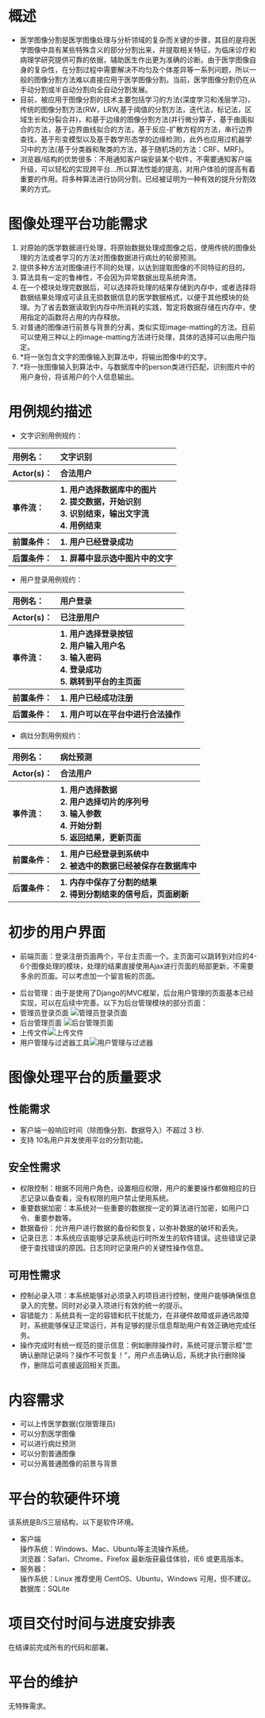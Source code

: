 # 概述    
* 医学图像分割是医学图像处理与分析领域的复杂而关键的步骤，其目的是将医学图像中具有某些特殊含义的部分分割出来，并提取相关特征，为临床诊疗和病理学研究提供可靠的依据，辅助医生作出更为准确的诊断。由于医学图像自身的复杂性，在分割过程中需要解决不均匀及个体差异等一系列问题，所以一般的图像分割方法难以直接应用于医学图像分割。当前，医学图像分割仍在从手动分割或半自动分割向全自动分割发展。<br>
* 目前，被应用于图像分割的技术主要包括学习的方法(深度学习和浅层学习)，传统的图像分割方法(RW，LRW,基于阈值的分割方法，迭代法，标记法，区域生长和分裂合并)，和基于边缘的图像分割方法(并行微分算子，基于曲面拟合的方法，基于边界曲线拟合的方法，基于反应-扩散方程的方法，串行边界查找，基于形变模型以及基于数学形态学的边缘检测)，此外也应用过机器学习中的方法(基于分类器和聚类的方法，基于随机场的方法：CRF、MRF)。<br>
* 浏览器/结构的优势很多：不用通知客户端安装某个软件，不需要通知客户端升级，可以轻松的实现跨平台...所以算法性能的提高，对用户体验的提高有着重要的作用。将多种算法进行协同分割，已经被证明为一种有效的提升分割效果的方式。

# 图像处理平台功能需求
1. 对原始的医学数据进行处理，将原始数据处理成图像之后，使用传统的图像处理的方法或者学习的方法对图像数据进行病灶的轮廓预测。
2. 提供多种方法对图像进行不同的处理，以达到提取图像的不同特征的目的。
3. 算法具有一定的鲁棒性，不会因为异常数据出现系统奔溃。
4. 在一个模块处理完数据后，可以选择将处理的结果存储到内存中，或者选择将数据结果处理成可读且无损数据信息的医学数据格式，以便于其他模块的处理。为了省去数据读取到内存中所消耗的实践，暂定将数据存储在内存中，使用指定的函数将占用的内存释放。
5. 对普通的图像进行前景与背景的分离，类似实现image-matting的方法。目前可以使用三种以上的image-matting方法进行处理，具体的选择可以由用户指定。
6. *将一张包含文字的图像输入到算法中，将输出图像中的文字。
7. *将一张图像输入到算法中，与数据库中的person类进行匹配，识别图片中的用户身份，将该用户的个人信息输出。

# 用例规约描述
* 文字识别用例规约：
<table>
  <tr>
    <th align="left">用例名：</th>
    <th align="left">文字识别</th>
  </tr>
  <tr>
    <th align="left">Actor(s)：</th>
    <th align="left">合法用户</th>
  </tr>
  <tr>
    <th align="left">事件流：</th>
    <th align="left">1. 用户选择数据库中的图片<br> 2. 提交数据，开始识别 <br> 3. 识别结束，输出文字流<br>4. 用例结束
    </th>
  </tr>
  <tr>
    <th align="left">前置条件：</th>
    <th align="left">1. 用户已经登录成功<br>
    </th>
  </tr>
  <tr>
    <th align="left">后置条件：</th>
    <th align="left">1. 屏幕中显示选中图片中的文字<br>
    </th>
  </tr>
</table>

* 用户登录用例规约：
<table>
  <tr>
    <th align="left">用例名：</th>
    <th align="left">用户登录</th>
  </tr>
  <tr>
    <th align="left">Actor(s)：</th>
    <th align="left">已注册用户</th>
  </tr>
  <tr>
    <th align="left">事件流：</th>
    <th align="left">1. 用户选择登录按钮<br>
      2. 用户输入用户名<br>
      3. 输入密码<br>
      4. 登录成功<br>
      5. 跳转到平台的主页面<br>
    </th>
  </tr>
  <tr>
    <th align="left">前置条件：</th>
    <th align="left">1. 用户已经成功注册<br>
    </th>
  </tr>
  <tr>
    <th align="left">后置条件：</th>
    <th align="left">1. 用户可以在平台中进行合法操作<br>
    </th>
  </tr>
</table>

* 病灶分割用例规约：
<table>
  <tr>
    <th align="left">用例名：</th>
    <th align="left">病灶预测</th>
  </tr>
  <tr>
    <th align="left">Actor(s)：</th>
    <th align="left">合法用户</th>
  </tr>
  <tr>
    <th align="left">事件流：</th>
    <th align="left">1. 用户选择数据<br>
      2. 用户选择切片的序列号<br>
      3. 输入参数<br>
      4. 开始分割<br>
      5. 返回结果，更新页面<br>
    </th>
  </tr>
  <tr>
    <th align="left">前置条件：</th>
    <th align="left">1. 用户已经登录到系统中<br>
      2. 被选中的数据已经被保存在数据库中
    </th>
  </tr>
  <tr>
    <th align="left">后置条件：</th>
    <th align="left">1. 内存中保存了分割的结果<br>
      2. 得到分割结束的信号后，页面刷新
    </th>
  </tr>
</table>

# 初步的用户界面
+ 前端页面：登录注册页面两个，平台主页面一个。主页面可以跳转到对应的4-6个图像处理的模块，处理的结果直接使用Ajax进行页面的局部更新，不需要多余的页面。可以考虑加一个留言板的页面。

- 后台管理：由于是使用了Django的MVC框架，后台用户管理的页面基本已经实现，可以在后续中完善。以下为后台管理模块的部分页面：
- 管理员登录页面 
![管理员登录页面](https://github.com/ZhongliangXue/ImageProcessingPlatform/blob/master/images/%E7%AE%A1%E7%90%86%E5%91%98%E7%99%BB%E5%BD%95.PNG)
- 后台管理页面
![后台管理页面](https://github.com/ZhongliangXue/ImageProcessingPlatform/blob/master/images/%E5%90%8E%E5%8F%B0%E7%AE%A1%E7%90%86%E9%A1%B5%E9%9D%A2.PNG)
- 上传文件![上传文件](https://github.com/ZhongliangXue/ImageProcessingPlatform/blob/master/images/%E4%B8%8A%E4%BC%A0%E6%96%87%E4%BB%B6.PNG)
- 用户管理与过滤器工具![用户管理与过滤器](https://github.com/ZhongliangXue/ImageProcessingPlatform/blob/master/images/%E7%94%A8%E6%88%B7%E7%AE%A1%E7%90%86%E4%B8%8E%E8%BF%87%E6%BB%A4%E5%99%A8.PNG)

# 图像处理平台的质量要求
## 性能需求
+ 客户端一般响应时间（除图像分割、数据导入）不超过 3 秒.
+ 支持 10名用户并发使用平台的分割功能。
## 安全性需求
+ 权限控制：根据不同用户角色，设置相应权限，用户的重要操作都做相应的日志记录以备查看，没有权限的用户禁止使用系统。
+ 重要数据加密：本系统对一些重要的数据按一定的算法进行加密，如用户口令、重要参数等。
+ 数据备份：允许用户进行数据的备份和恢复，以弥补数据的破坏和丢失。
+ 记录日志：本系统应该能够记录系统运行时所发生的软件错误。这些错误记录便于查找错误的原因。日志同时记录用户的关键性操作信息。
## 可用性需求
+ 控制必录入项：本系统能够对必须录入的项目进行控制，使用户能够确保信息录入的完整。同时对必录入项进行有效的统一的提示。
+ 容错能力：系统具有一定的容错和抗干扰能力，在非硬件故障或非通讯故障时，系统能够保证正常运行，并有足够的提示信息帮助用户有效正确地完成任务。
+ 操作完成时有统一规范的提示信息：例如删除操作时，系统可提示警示框“您确认删除记录吗？操作不可恢复！”，用户点击确认后，系统才执行删除操作，删除后可直接返回相关页面。

# 内容需求
+ 可以上传医学数据(仅限管理员)
+ 可以分割医学图像
+ 可以进行病灶预测
+ 可以分割普通图像
+ 可以分离普通图像的前景与背景

# 平台的软硬件环境
该系统是B/S三层结构，以下是软件环境。
- 客户端<br>
操作系统：Windows、Mac、Ubuntu等主流操作系统。<br>
浏览器：Safari、Chrome、Firefox 最新版获最佳体验，IE6 或更高版本。
- 服务器：<br>
操作系统：Linux 推荐使用 CentOS、Ubuntu，Windows 可用，但不建议。 <br>
数据库：SQLite

# 项目交付时间与进度安排表
在结课前完成所有的代码和部署。

# 平台的维护
无特殊需求。


